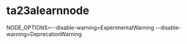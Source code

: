 # ta23alearnnode
NODE_OPTIONS=--disable-warning=ExperimentalWarning --disable-warning=DeprecationWarning